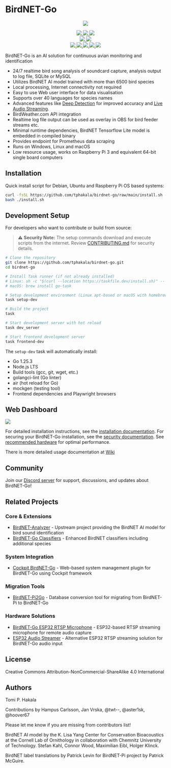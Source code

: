 # BirdNET-Go

<p align="center">
  <img src="doc/BirdNET-Go-logo.webp" />
</p>
<p align="center">
  <!-- Project Status -->
  <a href="https://github.com/tphakala/birdnet-go/releases">
    <img src="https://img.shields.io/github/v/release/tphakala/birdnet-go?include_prereleases&style=flat-square&color=blue">
  </a>
  <a href="https://creativecommons.org/licenses/by-nc-sa/4.0/">
    <img src="https://badgen.net/badge/License/CC-BY-NC-SA%204.0/green">
  </a>
  <img src="https://badgen.net/badge/OS/Linux%2C%20Windows%2C%20macOS/blue">

  <br>

  <!-- Code Quality -->
  <a href="https://golang.org">
    <img src="https://img.shields.io/badge/Built%20with-Go-teal?style=flat-square&logo=go">
  </a>
  <a href="https://goreportcard.com/report/github.com/tphakala/birdnet-go">
    <img src="https://goreportcard.com/badge/github.com/tphakala/birdnet-go?style=flat-square">
  </a>

  <br>

  <!-- Community -->
  <a href="https://github.com/tphakala/birdnet-go/network/members">
    <img src="https://img.shields.io/github/forks/tphakala/birdnet-go?style=flat-square&color=purple">
  <a href="https://github.com/tphakala/birdnet-go/graphs/contributors">
    <img src="https://img.shields.io/github/contributors/tphakala/birdnet-go?style=flat-square&color=orange">
  </a>
  </a>
  <a href="https://github.com/tphakala/birdnet-go/issues">
    <img src="https://img.shields.io/github/issues/tphakala/birdnet-go?style=flat-square&color=red">
  </a>
  <a href="https://discord.gg/gcSCFGUtsd">
    <img src="https://img.shields.io/discord/1298738918239100939?style=flat-square&logo=discord&color=5865F2&label=Discord">
  </a>

  <a href="https://coderabbit.ai">
    <img src="https://img.shields.io/coderabbit/prs/github/tphakala/birdnet-go?utm_source=oss&utm_medium=github&utm_campaign=tphakala%2Fbirdnet-go&labelColor=171717&color=FF570A&link=https%3A%2F%2Fcoderabbit.ai&label=CodeRabbit+Reviews">
  </a>
</p>

BirdNET-Go is an AI solution for continuous avian monitoring and identification

- 24/7 realtime bird song analysis of soundcard capture, analysis output to log file, SQLite or MySQL
- Utilizes BirdNET AI model trained with more than 6500 bird species
- Local processing, Internet connectivity not required
- Easy to use Web user interface for data visualisation
- Supports over 40 languages for species names
- Advanced features like [Deep Detection](doc/wiki/guide.md#deep-detection) for improved accuracy and [Live Audio Streaming](doc/wiki/guide.md#live-audio-streaming).
- BirdWeather.com API integration
- Realtime log file output can be used as overlay in OBS for bird feeder streams etc.
- Minimal runtime dependencies, BirdNET Tensorflow Lite model is embedded in compiled binary
- Provides endpoint for Prometheus data scraping
- Runs on Windows, Linux and macOS
- Low resource usage, works on Raspberry Pi 3 and equivalent 64-bit single board computers

## Installation

Quick install script for Debian, Ubuntu and Raspberry Pi OS based systems:

```bash
curl -fsSL https://github.com/tphakala/birdnet-go/raw/main/install.sh -o install.sh
bash ./install.sh
```

## Development Setup

For developers who want to contribute or build from source:

> ⚠️ **Security Note:** The setup commands download and execute scripts from the internet.
> Review [CONTRIBUTING.md](CONTRIBUTING.md#step-1-install-task-runner) for security details.

```bash
# Clone the repository
git clone https://github.com/tphakala/birdnet-go.git
cd birdnet-go

# Install Task runner (if not already installed)
# Linux: sh -c "$(curl --location https://taskfile.dev/install.sh)" -- -d -b /usr/local/bin
# macOS: brew install go-task

# Setup development environment (Linux apt-based or macOS with homebrew)
task setup-dev

# Build the project
task

# Start development server with hot reload
task dev_server

# Start frontend development server
task frontend-dev
```

The `setup-dev` task will automatically install:

- Go 1.25.3
- Node.js LTS
- Build tools (gcc, git, wget, etc.)
- golangci-lint (Go linter)
- air (hot reload for Go)
- mockgen (testing tool)
- Frontend dependencies and Playwright browsers

## Web Dashboard

<img src="doc/BirdNET-Go-dashboard.webp" />

For detailed installation instructions, see the [installation documentation](doc/wiki/installation.md). For securing your BirdNET-Go installation, see the [security documentation](doc/wiki/security.md). See [recommended hardware](doc/wiki/hardware.md) for optimal performance.

There is more detailed usage documentation at [Wiki](doc/wiki/guide.md)

## Community

Join our [Discord server](https://discord.gg/gcSCFGUtsd) for support, discussions, and updates about BirdNET-Go!

## Related Projects

### Core & Extensions

- [BirdNET-Analyzer](https://github.com/birdnet-team/BirdNET-Analyzer) - Upstream project providing the BirdNET AI model for bird sound identification
- [BirdNET-Go Classifiers](https://github.com/tphakala/birdnet-go-classifiers) - Enhanced BirdNET classifiers including additional species

### System Integration

- [Cockpit BirdNET-Go](https://github.com/tphakala/cockpit-birdnet-go) - Web-based system management plugin for BirdNET-Go using Cockpit framework

### Migration Tools

- [BirdNET-Pi2Go](https://github.com/tphakala/birdnet-pi2go) - Database conversion tool for migrating from BirdNET-Pi to BirdNET-Go

### Hardware Solutions

- [BirdNET-Go ESP32 RTSP Microphone](https://github.com/Sukecz/birdnetgo-esp32-rtsp-mic) - ESP32-based RTSP streaming microphone for remote audio capture
- [ESP32 Audio Streamer](https://github.com/jpmurray/esp32-audio-streamer) - Alternative ESP32 RTSP streaming solution for BirdNET-Go audio input

## License

Creative Commons Attribution-NonCommercial-ShareAlike 4.0 International

## Authors

Tomi P. Hakala

Contributions by Hampus Carlsson, Jan Vrska, @twt--, @aster1sk, @hoover67

Please let me know if you are missing from contributors list!

BirdNET AI model by the K. Lisa Yang Center for Conservation Bioacoustics at the Cornell Lab of Ornithology in collaboration with Chemnitz University of Technology. Stefan Kahl, Connor Wood, Maximilian Eibl, Holger Klinck.

BirdNET label translations by Patrick Levin for BirdNET-Pi project by Patrick McGuire.
